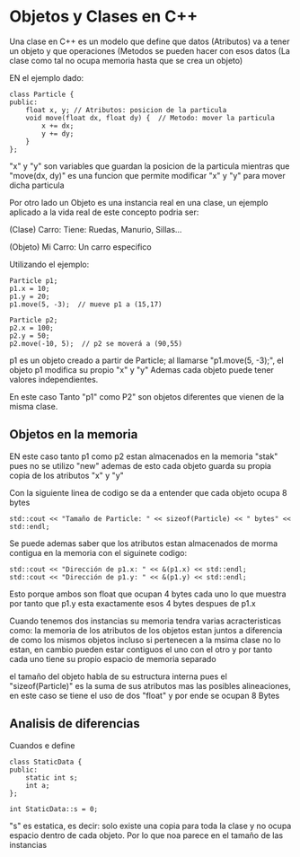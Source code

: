 # Objetos y Clases en C++
Una clase en C++ es un modelo que define que datos (Atributos) va a tener un objeto y que operaciones (Metodos se pueden hacer con esos datos 
(La clase como tal no ocupa memoria hasta que se crea un objeto)

EN el ejemplo dado: 

    class Particle {
    public:
        float x, y; // Atributos: posicion de la particula
        void move(float dx, float dy) {  // Metodo: mover la particula
            x += dx;
            y += dy;
        }
    };

"x" y "y" son variables que guardan la posicion de la particula mientras que "move(dx, dy)" es una funcion que permite modificar "x" y "y" para
mover dicha particula

Por otro lado un Objeto es una instancia real en una clase, un ejemplo aplicado a la vida real de este concepto podria ser:

(Clase) Carro: Tiene: Ruedas, Manurio, Sillas...

(Objeto) Mi Carro: Un carro especifico 

Utilizando el ejemplo: 

    Particle p1;
    p1.x = 10;
    p1.y = 20;
    p1.move(5, -3);  // mueve p1 a (15,17)

    Particle p2;
    p2.x = 100;
    p2.y = 50;
    p2.move(-10, 5);  // p2 se moverá a (90,55)
p1 es un objeto creado a partir de Particle; al llamarse "p1.move(5, -3);", el objeto p1 modifica su propio "x" y "y" Ademas
cada objeto puede tener valores independientes.

En este caso Tanto "p1" como P2" son objetos diferentes que vienen de la misma clase.

## Objetos en la memoria
EN este caso tanto p1 como p2 estan almacenados en la memoria "stak" pues no se utilizo "new" ademas de esto cada objeto guarda su propia
copia de los atributos "x" y "y" 

Con la siguiente linea de codigo se da a entender que cada objeto ocupa 8 bytes 

    std::cout << "Tamaño de Particle: " << sizeof(Particle) << " bytes" << std::endl;
Se puede ademas saber que los atributos estan almacenados de morma contigua en la memoria con el siguinete codigo:

    std::cout << "Dirección de p1.x: " << &(p1.x) << std::endl;
    std::cout << "Dirección de p1.y: " << &(p1.y) << std::endl;

Esto porque ambos son float que ocupan 4 bytes cada uno lo que muestra por tanto que p1.y esta exactamente esos 4 bytes despues de p1.x

Cuando tenemos dos instancias su memoria tendra varias acracteristicas como: la memoria de los atributos de los objetos estan juntos a diferencia
de como los mismos objetos incluso si pertenecen a la msima clase no lo estan, en cambio pueden estar contiguos el uno con el otro y por tanto
cada uno tiene su propio espacio de memoria separado 

el tamaño del objeto habla de su estructura interna pues el "sizeof(Particle)" es la suma de sus atributos mas las posibles alineaciones, en este caso
se tiene el uso de dos "float" y por ende se ocupan 8 Bytes

## Analisis de diferencias
Cuandos e define 

    class StaticData {
    public:
        static int s;
        int a;
    };

    int StaticData::s = 0;

"s" es estatica, es decir: solo existe una copia para toda la clase y no ocupa espacio dentro de cada objeto. Por lo que noa parece
en el tamaño de las instancias








